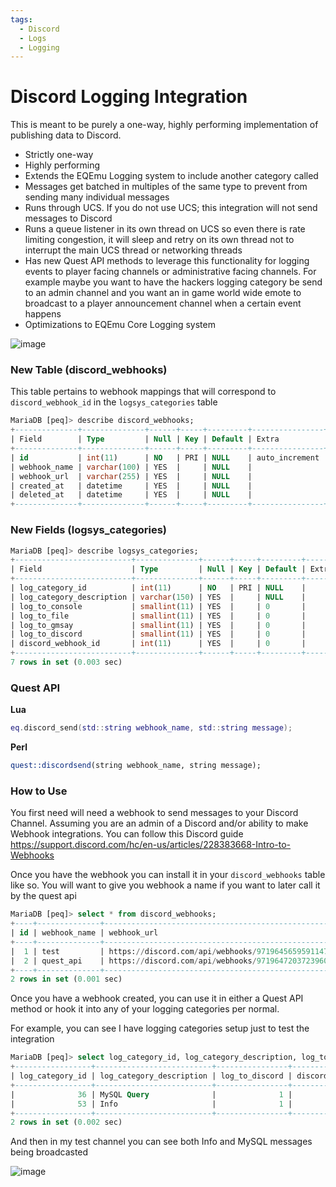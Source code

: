 ```yaml
---
tags:
  - Discord
  - Logs
  - Logging
---
```


# Discord Logging Integration

This is meant to be purely a one-way, highly performing implementation of publishing data to Discord.

* Strictly one-way
* Highly performing
* Extends the EQEmu Logging system to include another category called
* Messages get batched in multiples of the same type to prevent from sending many individual messages
* Runs through UCS. If you do not use UCS; this integration will not send messages to Discord
* Runs a queue listener in its own thread on UCS so even there is rate limiting congestion, it will sleep and retry on its own thread not to interrupt the main UCS thread or networking threads
* Has new Quest API methods to leverage this functionality for logging events to player facing channels or administrative facing channels. For example maybe you want to have the hackers logging category be send to an admin channel and you want an in game world wide emote to broadcast to a player announcement channel when a certain event happens
* Optimizations to EQEmu Core Logging system

![image](https://user-images.githubusercontent.com/3319450/171353504-7b9f4bb1-87f5-444d-8e1a-0ea6189d42ea.png)

### New Table (discord_webhooks)

This table pertains to webhook mappings that will correspond to `discord_webhook_id` in the `logsys_categories` table

```sql
MariaDB [peq]> describe discord_webhooks;
+--------------+--------------+------+-----+---------+----------------+
| Field        | Type         | Null | Key | Default | Extra          |
+--------------+--------------+------+-----+---------+----------------+
| id           | int(11)      | NO   | PRI | NULL    | auto_increment |
| webhook_name | varchar(100) | YES  |     | NULL    |                |
| webhook_url  | varchar(255) | YES  |     | NULL    |                |
| created_at   | datetime     | YES  |     | NULL    |                |
| deleted_at   | datetime     | YES  |     | NULL    |                |
+--------------+--------------+------+-----+---------+----------------+
```

### New Fields (logsys_categories)

```sql
MariaDB [peq]> describe logsys_categories;
+--------------------------+--------------+------+-----+---------+-------+
| Field                    | Type         | Null | Key | Default | Extra |
+--------------------------+--------------+------+-----+---------+-------+
| log_category_id          | int(11)      | NO   | PRI | NULL    |       |
| log_category_description | varchar(150) | YES  |     | NULL    |       |
| log_to_console           | smallint(11) | YES  |     | 0       |       |
| log_to_file              | smallint(11) | YES  |     | 0       |       |
| log_to_gmsay             | smallint(11) | YES  |     | 0       |       |
| log_to_discord           | smallint(11) | YES  |     | 0       |       |
| discord_webhook_id       | int(11)      | YES  |     | 0       |       |
+--------------------------+--------------+------+-----+---------+-------+
7 rows in set (0.003 sec)
```

### Quest API

**Lua**

```lua
eq.discord_send(std::string webhook_name, std::string message);
```

**Perl**

```perl
quest::discordsend(string webhook_name, string message);
```

### How to Use

You first need will need a webhook to send messages to your Discord Channel. Assuming you are an admin of a Discord and/or ability to make Webhook integrations. You can follow this Discord guide https://support.discord.com/hc/en-us/articles/228383668-Intro-to-Webhooks

Once you have the webhook you can install it in your `discord_webhooks` table like so. You will want to give you webhook a name if you want to later call it by the quest api

```sql
MariaDB [peq]> select * from discord_webhooks;
+----+--------------+--------------------------------------------------------------------------------------------------------------------------+------------+------------+
| id | webhook_name | webhook_url                                                                                                              | created_at | deleted_at |
+----+--------------+--------------------------------------------------------------------------------------------------------------------------+------------+------------+
|  1 | test         | https://discord.com/api/webhooks/971964565959114793/xxx-xxx                                                              | NULL       | NULL       |
|  2 | quest_api    | https://discord.com/api/webhooks/971964720372396062/xxx-xxx                                                              | NULL       | NULL       |
+----+--------------+--------------------------------------------------------------------------------------------------------------------------+------------+------------+
2 rows in set (0.001 sec)

```

Once you have a webhook created, you can use it in either a Quest API method or hook it into any of your logging categories per normal.

For example, you can see I have logging categories setup just to test the integration

```sql
MariaDB [peq]> select log_category_id, log_category_description, log_to_discord, discord_webhook_id from logsys_categories where discord_webhook_id > 0;
+-----------------+--------------------------+----------------+--------------------+
| log_category_id | log_category_description | log_to_discord | discord_webhook_id |
+-----------------+--------------------------+----------------+--------------------+
|              36 | MySQL Query              |              1 |                  1 |
|              53 | Info                     |              1 |                  1 |
+-----------------+--------------------------+----------------+--------------------+
2 rows in set (0.002 sec)
```

And then in my test channel you can see both Info and MySQL messages being broadcasted

![image](https://user-images.githubusercontent.com/3319450/171356608-14438726-8a84-4e07-9f9b-587ea1227054.png)
 

